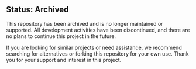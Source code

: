 ## Status: Archived
This repository has been archived and is no longer maintained or supported. All development activities have been discontinued, and there are no plans to continue this project in the future.

If you are looking for similar projects or need assistance, we recommend searching for alternatives or forking this repository for your own use. Thank you for your support and interest in this project.
